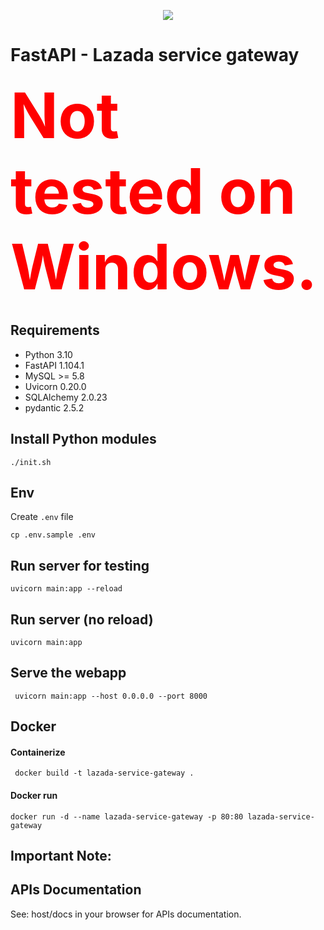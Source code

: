 <p align="center" width="100%">
    <img src="https://fastapi.tiangolo.com/img/logo-margin/logo-teal.png">
    <p style="text-align: center;">
</p>

# FastAPI - Lazada service gateway 

<span style="color:red;font-weight:700;font-size:100px">
    Not tested on Windows.
</span>

## Requirements
- Python 3.10
- FastAPI 1.104.1
- MySQL >= 5.8
- Uvicorn 0.20.0
- SQLAlchemy 2.0.23
- pydantic 2.5.2

## Install Python modules

```shell
./init.sh
```

## Env

Create `.env` file

```shell
cp .env.sample .env
```

## Run server for testing

```shell
uvicorn main:app --reload    
```

## Run server (no reload)

```shell
uvicorn main:app
```

## Serve the webapp

```shell
 uvicorn main:app --host 0.0.0.0 --port 8000
```

## Docker
#### Containerize

```shell
 docker build -t lazada-service-gateway .
```

#### Docker run

```shell
docker run -d --name lazada-service-gateway -p 80:80 lazada-service-gateway                        
```

## Important Note:


## APIs Documentation

See: host/docs in your browser for APIs documentation.